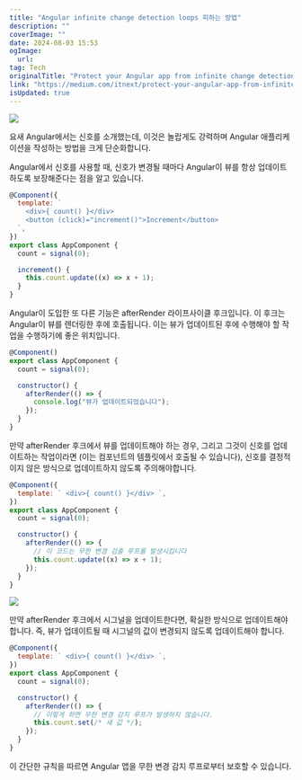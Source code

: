 ```yaml
---
title: "Angular infinite change detection loops 피하는 방법"
description: ""
coverImage: ""
date: 2024-08-03 15:53
ogImage: 
  url: 
tag: Tech
originalTitle: "Protect your Angular app from infinite change detection loops "
link: "https://medium.com/itnext/protect-your-angular-app-from-infinite-change-detection-loops-%EF%B8%8F-da121430a2e1"
isUpdated: true
---
```






<img src="/assets/img/ProtectyourAngularappfrominfinitechangedetectionloops_0.png" />

요새 Angular에서는 신호를 소개했는데, 이것은 놀랍게도 강력하며 Angular 애플리케이션을 작성하는 방법을 크게 단순화합니다.

Angular에서 신호를 사용할 때, 신호가 변경될 때마다 Angular이 뷰를 항상 업데이트하도록 보장해준다는 점을 알고 있습니다.

```js
@Component({
  template: `
    <div>{ count() }</div>
    <button (click)="increment()">Increment</button>
  `,
})
export class AppComponent {
  count = signal(0);

  increment() {
    this.count.update((x) => x + 1);
  }
}
```

<div class="content-ad"></div>

Angular이 도입한 또 다른 기능은 afterRender 라이프사이클 후크입니다. 이 후크는 Angular이 뷰를 렌더링한 후에 호출됩니다. 이는 뷰가 업데이트된 후에 수행해야 할 작업을 수행하기에 좋은 위치입니다.

```js
@Component()
export class AppComponent {
  count = signal(0);

  constructor() {
    afterRender(() => {
      console.log("뷰가 업데이트되었습니다");
    });
  }
}
```

만약 afterRender 후크에서 뷰를 업데이트해야 하는 경우, 그리고 그것이 신호를 업데이트하는 작업이라면 (이는 컴포넌트의 템플릿에서 호출될 수 있습니다), 신호를 결정적이지 않은 방식으로 업데이트하지 않도록 주의해야합니다.

```js
@Component({
  template: ` <div>{ count() }</div> `,
})
export class AppComponent {
  count = signal(0);

  constructor() {
    afterRender(() => {
      // 이 코드는 무한 변경 검출 루프를 발생시킵니다
      this.count.update((x) => x + 1);
    });
  }
}
```

<div class="content-ad"></div>

<img src="/assets/img/ProtectyourAngularappfrominfinitechangedetectionloops_1.png" />

만약 afterRender 후크에서 시그널을 업데이트한다면, 확실한 방식으로 업데이트해야 합니다. 즉, 뷰가 업데이트될 때 시그널의 값이 변경되지 않도록 업데이트해야 합니다.

```js
@Component({
  template: ` <div>{ count() }</div> `,
})
export class AppComponent {
  count = signal(0);

  constructor() {
    afterRender(() => {
      // 이렇게 하면 무한 변경 감지 루프가 발생하지 않습니다.
      this.count.set(/* 새 값 */);
    });
  }
}
```

이 간단한 규칙을 따르면 Angular 앱을 무한 변경 감지 루프로부터 보호할 수 있습니다.
